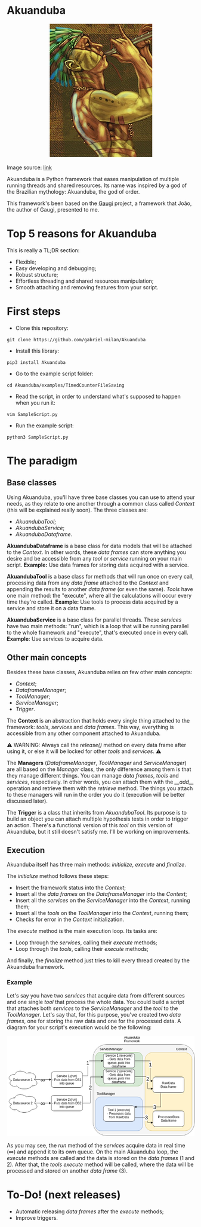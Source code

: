 # Akuanduba

<p align="center">
  <img src="https://raw.githubusercontent.com/gabriel-milan/Akuanduba/master/img/Akuanduba.jpg">
</p>

Image source: [link](https://my-bestiario.fandom.com/pt-br/wiki/Akuanduba)

Akuanduba is a Python framework that eases manipulation of multiple running threads and shared resources. Its name was inspired by a god of the Brazilian mythology: Akuanduba, the god of order.

This framework's been based on the [Gaugi](https://gitlab.cern.ch/jodafons/gaugi) project, a framework that João, the author of Gaugi, presented to me.

# Top 5 reasons for Akuanduba

This is really a TL;DR section:

* Flexible;
* Easy developing and debugging;
* Robust structure;
* Effortless threading and shared resources manipulation;
* Smooth attaching and removing features from your script.

# First steps

* Clone this repository:

```
git clone https://github.com/gabriel-milan/Akuanduba
```

* Install this library:

```
pip3 install Akuanduba
```

* Go to the example script folder:

```
cd Akuanduba/examples/TimedCounterFileSaving
```

* Read the script, in order to understand what's supposed to happen when you run it:

```
vim SampleScript.py
```

* Run the example script:

```
python3 SampleScript.py
```

# The paradigm

## Base classes

Using Akuanduba, you'll have three base classes you can use to attend your needs, as they relate to one another through a common class called *Context* (this will be explained really soon). The three classes are:

* *AkuandubaTool*;
* *AkuandubaService*;
* *AkuandubaDataframe*.

**AkuandubaDataframe** is a base class for data models that will be attached to the *Context*. In other words, these *data frames* can store anything you desire and be accessible from any *tool* or *service* running on your main script. **Example:** Use data frames for storing data acquired with a service.

**AkuandubaTool** is a base class for methods that will run once on every call, processing data from any *data frame* attached to the *Context* and appending the results to another *data frame* (or even the same). *Tools* have one main method: the "execute", where all the calculations will occur every time they're called. **Example:** Use tools to process data acquired by a service and store it on a data frame.

**AkuandubaService** is a base class for parallel threads. These *services* have two main methods: "run", which is a loop that will be running parallel to the whole framework and "execute", that's executed once in every call. **Example**: Use services to acquire data.

## Other main concepts

Besides these base classes, Akuanduba relies on few other main concepts:

* *Context*;
* *DataframeManager*;
* *ToolManager*;
* *ServiceManager*;
* *Trigger*.

The **Context** is an abstraction that holds every single thing attached to the framework: *tools*, *services* and *data frames*. This way, everything is accessible from any other component attached to Akuanduba.

⚠ WARNING: Always call the *release()* method on every data frame after using it, or else it will be locked for other *tools* and *services*. ⚠

The **Managers** (*DataframeManager*, *ToolManager* and *ServiceManager*) are all based on the *Manager* class, the only difference among them is that they manage different things. You can manage *data frames*, *tools* and *services*, respectively. In other words, you can attach them with the *\_\_add\_\_* operation and retrieve them with the *retrieve* method. The things you attach to these managers will run in the order you do it (execution will be better discussed later).

The **Trigger** is a class that inherits from *AkuandubaTool*. Its purpose is to build an object you can attach multiple hypothesis tests in order to trigger an action. There's a functional version of this *tool* on this version of Akuanduba, but it still doesn't satisfy me. I'll be working on improvements.

## Execution

Akuanduba itself has three main methods: *initialize*, *execute* and *finalize*.

The *initialize* method follows these steps:

* Insert the framework status into the *Context*;
* Insert all the *data frames* on the *DataframeManager* into the *Context*;
* Insert all the *services* on the *ServiceManager* into the *Context*, running them;
* Insert all the *tools* on the *ToolManager* into the *Context*, running them;
* Checks for error in the *Context* initialization.

The *execute* method is the main execution loop. Its tasks are:

* Loop through the *services*, calling their *execute* methods;
* Loop through the *tools*, calling their *execute* methods;

And finally, the *finalize* method just tries to kill every thread created by the Akuanduba framework.

### Example

Let's say you have two *services* that acquire data from different sources and one single *tool* that process the whole data. You could build a script that attaches both *services* to the *ServiceManager* and the *tool* to the *ToolManager*. Let's say that, for this purpose, you've created two *data frames*, one for storing the raw data and one for the processed data. A diagram for your script's execution would be the following:

<p  align="center">

<img  src="https://raw.githubusercontent.com/gabriel-milan/Akuanduba/master/img/execution.png">

</p>

As you may see, the *run* method of the *services* acquire data in real time (∞) and append it to its own queue. On the main Akuanduba loop, the *execute* methods are called and the data is stored on the *data frames* (1 and 2). After that, the *tools* *execute* method will be called, where the data will be processed and stored on another *data frame* (3).

# To-Do! (next releases)

* Automatic releasing *data frames* after the *execute* methods;
* Improve triggers.